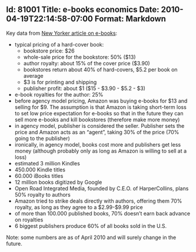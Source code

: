 Id: 81001
Title: e-books economics
Date: 2010-04-19T22:14:58-07:00
Format: Markdown
--------------
Key data from [New Yorker article on
e-books](http://www.newyorker.com/reporting/2010/04/26/100426fa_fact_auletta?currentPage=all):

-   typical pricing of a hard-cover book:
    -   bookstore price: \$26
    -   whole-sale price for the bookstore: 50% (\$13)
    -   author royalty: about 15% of the cover price (\$3.90)
    -   bookstores return about 40% of hard-covers, \$5.2 per book on
        average
    -   \$3 is for printing and shipping
    -   publisher profit: about \$1 (\$15 - \$3.90 - \$5.2 - \$3)
-   e-book royalties for the author: 25%
-   before agency model pricing, Amazon was buying e-books for \$13 and
    selling for \$9. The assumption is that Amazon is taking short-term
    loss to set low price expectation for e-books so that in the future
    they can sell more e-books and kill bookstores (therefore make more
    money)
-   in agency model, publisher is considered the seller. Publisher sets
    the price and Amazon acts as an “agent”, taking 30% of the price
    (70% going to the publisher)
-   ironically, in agency model, books cost more and publishers get less
    money (although probably only as long as Amazon is willing to sell
    at a loss)
-   estimated 3 million Kindles
-   450.000 Kindle titles
-   60.000 iBooks titles
-   12 million books digitized by Google
-   Open Road Integrated Media, founded by C.E.O. of HarperCollins,
    plans 50% royalty to authors
-   Amazon tried to strike deals directly with authors, offering them
    70% royalty, as long as they agree to a \$2.99-\$9.99 price
-   of more than 100.000 published books, 70% doesn’t earn back advance
    on royalties
-   6 biggest publishers produce 60% of all books sold in the U.S.

Note: some numbers are as of April 2010 and will surely change in the
future.
